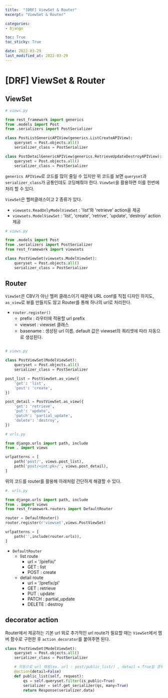 ```yaml
---
title:  "[DRF] ViewSet & Router"
excerpt: "ViewSet & Router"

categories:
- Django

toc: True
toc_sticky: True

date: 2022-03-29
last_modified_at: 2022-03-29
---
```


# [DRF] ViewSet & Router

## ViewSet

```python
# views.py

from rest_framework import generics
from .models import Post
from .serializers import PostSerializer

class PostListGenericAPIView(generics.ListCreateAPIView):
    queryset = Post.objects.all()
    serializer_class = PostSerializer

class PostDetailGenericAPIView(generics.RetrieveUpdateDestroyAPIView):
    queryset = Post.objects.all()
    serializer_class = PostSerializer
```

`generics APIView`로 코드를 많이 줄일 수 있지만 위 코드를 보면 `queryset`과 `serializer_class`가 공통인데도 코딩해줘야 한다. `ViewSet`을 활용하면 이를 한번에 처리 할 수 있다.

`ViewSet`은 헬퍼클래스이고 2 종류가 있다.

- `viewsets.ReadOnlyModelViewSet` : 'list'와 'retrieve' action을 제공
- `viewsets.ModelViewSet` : 'list', 'create', 'retrive', 'update', 'destroy' action 제공

```python
# views.py

from .models import Post
from .serializers import PostSerializer
from rest_framework import viewsets

class PostViewSet(viewsets.ModelViewSet):
    queryset = Post.objects.all()
    serializer_class = PostSerializer
```

## Router

`ViewSet`은 CBV가 아닌 헬퍼 클래스이기 때문에 URL conf를 직접 디자인 하지도,  `as_view`로 뷰를 만들지도 않고 Router를 통해 하나의 url로 처리한다.

- `router.register()`
  - prefix : 라우터에 적용할 url prefix
  - viewset : viewset 클래스
  - basename : 생성된 url 이름, default 값은 viewset의 쿼리셋에 따라 자동으로 생성된다.

```python

# views.py

class PostViewSet(ModelViewSet):
    queryset = Post.objects.all()
    serializer_class = PostSerializer   

post_list = PostViewSet.as_view({
    'get': 'list',
    'post': 'create',
})

post_detail = PostViewSet.as_view({
    'get': 'retrieve',
    'put': 'update',
    'patch': 'partial_update',
    'delete': 'destroy',
})

# urls.py

from django.urls import path, include
from . import views

urlpatterns = [
    path('post/', views.post_list),
    path('post/<int:pk>/', views.post_detail),
]
```

위의 코드를 router를 활용해 아래처럼 간단하게 해결할 수 있다.

```python
#. urls.py

from django.urls import path, include
from . import views
from rest_framework.routers import DefaultRouter

router = DefaultRouter()
router.register(r'viewset',views.PostViewSet)

urlpatterns = [
    path('',include(router.urls)),
]
```

- `DefaultRouter` 
  - list route
    - url = '/prefix/'
    - GET : list
    - POST : create
  - detail route
    - url = '/prefix/pl'
    - GET : retrieve
    - PUT : update
    - PATCH : partial_update
    - DELETE : destroy

## decorator action

Router에서 제공하는 기본 url 외로 추가적인 url route가 필요할 때는 `ViewSet`에서 멤버 함수로 구현한 후 `action decorator`를 붙여주면 된다.

```python
class PostViewSet(ModelViewSet):
    queryset = Post.objects.all()
    serializer_class = PostSerializer   

    # 자동으로 url 매핑(ex. url : post/public_list/) , detail = True일 경우 pk 지정해줘야 함
    @action(detail=False)
    def public_list(self, request):
        qs = self.queryset.filter(is_public=True)
        serializer = self.get_serializer(qs, many=True)
        return Response(serializer.data)
```